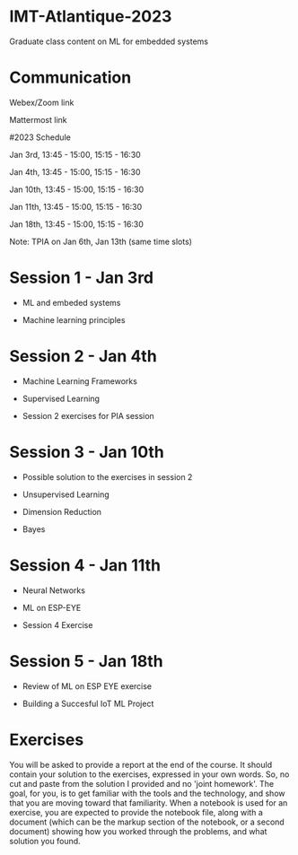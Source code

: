 # IMT-Atlantique-2023
Graduate class content on ML for embedded systems

# Communication

Webex/Zoom link

Mattermost link


#2023 Schedule

Jan 3rd, 13:45 - 15:00, 15:15 - 16:30

Jan 4th, 13:45 - 15:00, 15:15 - 16:30

Jan 10th, 13:45 - 15:00, 15:15 - 16:30

Jan 11th, 13:45 - 15:00, 15:15 - 16:30

Jan 18th, 13:45 - 15:00, 15:15 - 16:30

Note: TPIA on Jan 6th, Jan 13th (same time slots)

# Session 1 - Jan 3rd

* ML and embeded systems
	
* Machine learning principles

  
# Session 2 - Jan 4th

* Machine Learning Frameworks
	
* Supervised Learning
* Session 2 exercises for PIA session
	


# Session 3 - Jan 10th

* Possible solution to the exercises in session 2

* Unsupervised Learning

* Dimension Reduction

* Bayes
 
# Session 4 - Jan 11th

* Neural Networks

* ML on ESP-EYE

* Session 4 Exercise


# Session 5 - Jan 18th

* Review of ML on ESP EYE exercise

* Building a Succesful IoT ML Project





# Exercises
You will be asked to provide a report at the end of the course. It should contain your solution to the exercises, expressed in your own words. So, no cut and paste from the solution I provided and no 'joint homework'. The goal, for you, is to get familiar with the tools and the technology, and show that you are moving toward that familiarity. When a notebook is used for an exercise, you are expected to provide the notebook file, along with a document (which can be the markup section of the notebook, or a second document) showing how you worked through the problems, and what solution you found.



